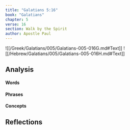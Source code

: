 ```yaml
---
title: "Galatians 5:16"
book: "Galatians"
chapter: 5
verse: 16
section: Walk by the Spirit
author: Apostle Paul
---
```

![[/Greek/Galatians/005/Galatians-005-016G.md#Text]]
![[/Hebrew/Galatians/005/Galatians-005-016H.md#Text]]

## Analysis

#### Words

#### Phrases

#### Concepts

## Reflections
